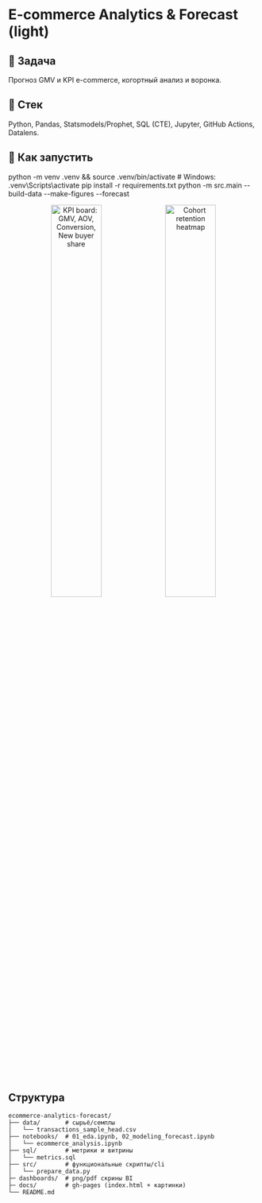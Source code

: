 # E-commerce Analytics & Forecast (light)
## 🚀 Задача
Прогноз GMV и KPI e-commerce, когортный анализ и воронка.

## 🧰 Стек
Python, Pandas, Statsmodels/Prophet, SQL (CTE), Jupyter, GitHub Actions, Datalens.

## 🧪 Как запустить
python -m venv .venv && source .venv/bin/activate   # Windows: .venv\Scripts\activate
pip install -r requirements.txt
python -m src.main --build-data --make-figures --forecast

<p align="center">
  <img src="dashboards/kpi_board.png" alt="KPI board: GMV, AOV, Conversion, New buyer share" width="45%">
  <img src="dashboards/cohorts_retention.png" alt="Cohort retention heatmap" width="45%">
</p>


## Структура
```
ecommerce-analytics-forecast/
├── data/       # сырьё/семплы
│   └── transactions_sample_head.csv  
├── notebooks/  # 01_eda.ipynb, 02_modeling_forecast.ipynb
│   └── ecommerce_analysis.ipynb      
├── sql/        # метрики и витрины
│   └── metrics.sql  
├── src/        # функциональные скрипты/cli
│   └── prepare_data.py
├─ dashboards/  # png/pdf скрины BI
├─ docs/        # gh-pages (index.html + картинки)
└── README.md
```
